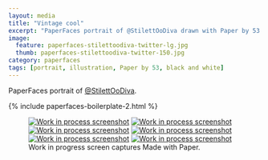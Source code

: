 ```yaml
---
layout: media
title: "Vintage cool"
excerpt: "PaperFaces portrait of @StilettOoDiva drawn with Paper by 53 on an iPad."
image: 
  feature: paperfaces-stilettoodiva-twitter-lg.jpg
  thumb: paperfaces-stilettoodiva-twitter-150.jpg
category: paperfaces
tags: [portrait, illustration, Paper by 53, black and white]
---
```


PaperFaces portrait of [@StilettOoDiva](http://twitter.com/stilettoodiva).

{% include paperfaces-boilerplate-2.html %}

<figure class="third">
	<a href="{{ site.url }}/images/paperfaces-stilettoodiva-process-1-lg.jpg"><img src="{{ site.url }}/images/paperfaces-stilettoodiva-process-1-600.jpg" alt="Work in process screenshot"></a>
	<a href="{{ site.url }}/images/paperfaces-stilettoodiva-process-2-lg.jpg"><img src="{{ site.url }}/images/paperfaces-stilettoodiva-process-2-600.jpg" alt="Work in process screenshot"></a>
	<a href="{{ site.url }}/images/paperfaces-stilettoodiva-process-3-lg.jpg"><img src="{{ site.url }}/images/paperfaces-stilettoodiva-process-3-600.jpg" alt="Work in process screenshot"></a>
	<a href="{{ site.url }}/images/paperfaces-stilettoodiva-process-4-lg.jpg"><img src="{{ site.url }}/images/paperfaces-stilettoodiva-process-4-600.jpg" alt="Work in process screenshot"></a>
	<a href="{{ site.url }}/images/paperfaces-stilettoodiva-process-5-lg.jpg"><img src="{{ site.url }}/images/paperfaces-stilettoodiva-process-5-600.jpg" alt="Work in process screenshot"></a>
	<a href="{{ site.url }}/images/paperfaces-stilettoodiva-process-6-lg.jpg"><img src="{{ site.url }}/images/paperfaces-stilettoodiva-process-6-600.jpg" alt="Work in process screenshot"></a>
	<figcaption>Work in progress screen captures Made with Paper.</figcaption>
</figure>